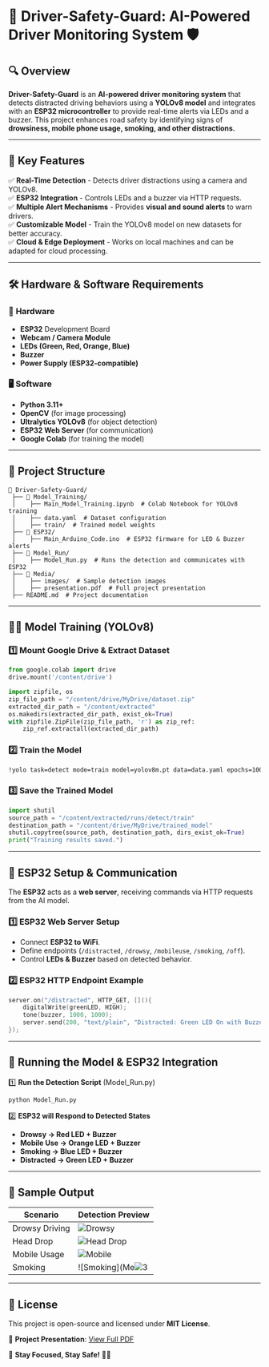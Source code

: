 # 🚗 Driver-Safety-Guard: AI-Powered Driver Monitoring System 🛡️

## 🔍 Overview
**Driver-Safety-Guard** is an **AI-powered driver monitoring system** that detects distracted driving behaviors using a **YOLOv8 model** and integrates with an **ESP32 microcontroller** to provide real-time alerts via LEDs and a buzzer. This project enhances road safety by identifying signs of **drowsiness, mobile phone usage, smoking, and other distractions.**

---

## 🎯 Key Features
✅ **Real-Time Detection** - Detects driver distractions using a camera and YOLOv8.  
✅ **ESP32 Integration** - Controls LEDs and a buzzer via HTTP requests.  
✅ **Multiple Alert Mechanisms** - Provides **visual and sound alerts** to warn drivers.  
✅ **Customizable Model** - Train the YOLOv8 model on new datasets for better accuracy.  
✅ **Cloud & Edge Deployment** - Works on local machines and can be adapted for cloud processing.  

---

## 🛠️ Hardware & Software Requirements
### 🔌 **Hardware**
- **ESP32** Development Board
- **Webcam / Camera Module**
- **LEDs (Green, Red, Orange, Blue)**
- **Buzzer**
- **Power Supply (ESP32-compatible)**

### 🖥 **Software**
- **Python 3.11+**
- **OpenCV** (for image processing)
- **Ultralytics YOLOv8** (for object detection)
- **ESP32 Web Server** (for communication)
- **Google Colab** (for training the model)

---

## 📂 Project Structure
```
📂 Driver-Safety-Guard/
 ├── 📁 Model_Training/
 │    ├── Main_Model_Training.ipynb  # Colab Notebook for YOLOv8 training
 │    ├── data.yaml  # Dataset configuration
 │    ├── train/  # Trained model weights
 ├── 📁 ESP32/
 │    ├── Main_Arduino_Code.ino  # ESP32 firmware for LED & Buzzer alerts
 ├── 📁 Model_Run/
 │    ├── Model_Run.py  # Runs the detection and communicates with ESP32
 ├── 📁 Media/
 │    ├── images/  # Sample detection images
 │    ├── presentation.pdf  # Full project presentation
 ├── README.md  # Project documentation
```

---

## 🏋️‍♂️ Model Training (YOLOv8)
### 1️⃣ **Mount Google Drive & Extract Dataset**
```python
from google.colab import drive
drive.mount('/content/drive')
```
```python
import zipfile, os
zip_file_path = "/content/drive/MyDrive/dataset.zip"
extracted_dir_path = "/content/extracted"
os.makedirs(extracted_dir_path, exist_ok=True)
with zipfile.ZipFile(zip_file_path, 'r') as zip_ref:
    zip_ref.extractall(extracted_dir_path)
```

### 2️⃣ **Train the Model**
```sh
!yolo task=detect mode=train model=yolov8m.pt data=data.yaml epochs=100 imgsz=640 plots=True
```

### 3️⃣ **Save the Trained Model**
```python
import shutil
source_path = "/content/extracted/runs/detect/train"
destination_path = "/content/drive/MyDrive/trained_model"
shutil.copytree(source_path, destination_path, dirs_exist_ok=True)
print("Training results saved.")
```

---

## 🔌 ESP32 Setup & Communication
The **ESP32** acts as a **web server**, receiving commands via HTTP requests from the AI model.

### **1️⃣ ESP32 Web Server Setup**
- Connect **ESP32 to WiFi**.
- Define endpoints (`/distracted`, `/drowsy`, `/mobileuse`, `/smoking`, `/off`).
- Control **LEDs & Buzzer** based on detected behavior.

### **2️⃣ ESP32 HTTP Endpoint Example**
```cpp
server.on("/distracted", HTTP_GET, [](){
    digitalWrite(greenLED, HIGH);
    tone(buzzer, 1000, 1000);
    server.send(200, "text/plain", "Distracted: Green LED On with Buzzer Beep");
});
```

---

## 🚀 Running the Model & ESP32 Integration
1️⃣ **Run the Detection Script** (Model_Run.py)
```sh
python Model_Run.py
```
2️⃣ **ESP32 will Respond to Detected States**
- **Drowsy → Red LED + Buzzer**
- **Mobile Use → Orange LED + Buzzer**
- **Smoking → Blue LED + Buzzer**
- **Distracted → Green LED + Buzzer**

---

## 📸 Sample Output
| Scenario | Detection Preview |
|----------|------------------|
| Drowsy Driving | ![Drowsy](https://github.com/user-attachments/assets/88d3ede5-74a6-4ce3-86a8-f3b24c1ce75a)
| Head Drop | ![Head Drop](https://github.com/user-attachments/assets/13d4f7e4-5995-4e66-9674-26bb0a2b0cd7)
| Mobile Usage | ![Mobile](https://github.com/user-attachments/assets/ec869b25-45ab-4a5b-ae79-672cfa84ab75)
| Smoking | ![Smoking](Me![3](https://github.com/user-attachments/assets/f329030e-3a7c-45a6-a4cf-4504b681e30f) |
---

## 📜 License
This project is open-source and licensed under **MIT License**.

📌 **Project Presentation**: [View Full PDF](https://drive.google.com/file/d/1MdnVrYmAUnjPG4GHgdLDd13kZDKytUOF/view)  

🚀 **Stay Focused, Stay Safe!** 🚗💡

